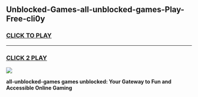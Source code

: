 
## Unblocked-Games-all-unblocked-games-Play-Free-cli0y
<h3>
<a href="https://premium76.site?title=all-unblocked-games&ref=18A1">CLICK TO PLAY</a></h3>
<hr>

<h3>
<a href="https://premium76.site?title=all-unblocked-games&ref=18A1">CLICK 2 PLAY</a>
  
</h3>

<a href="https://premium76.site?title=all-unblocked-games&ref=18A1"><img src="https://clearcache.store/games.png"></a>


**all-unblocked-games games unblocked: Your Gateway to Fun and Accessible Online Gaming**
